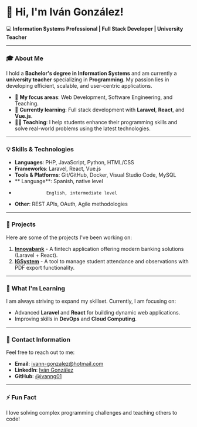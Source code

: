 # 👋 Hi, I'm Iván González!

💻 **Information Systems Professional | Full Stack Developer | University Teacher**

---

### 🎓 **About Me**

I hold a **Bachelor's degree in Information Systems** and am currently a **university teacher** specializing in **Programming**. My passion lies in developing efficient, scalable, and user-centric applications.

- 💞️ **My focus areas**: Web Development, Software Engineering, and Teaching.
- 🌱 **Currently learning**: Full stack development with **Laravel**, **React**, and **Vue.js**.
- 👨‍🏫 **Teaching**: I help students enhance their programming skills and solve real-world problems using the latest technologies.

---

### 💡 **Skills & Technologies**

- **Languages**: PHP, JavaScript, Python, HTML/CSS
- **Frameworks**: Laravel, React, Vue.js
- **Tools & Platforms**: Git/GitHub, Docker, Visual Studio Code, MySQL
- ** Language**:  Spanish, native level
-                 English, intermediate level
- **Other**: REST APIs, OAuth, Agile methodologies


---

### 🌟 **Projects**

Here are some of the projects I've been working on:

1. **[Innovabank](https://github.com/ivanng01/InnovaBank)** - A fintech application offering modern banking solutions (Laravel + React).
2. **[IGSystem](https://github.com/ivanng01/igsystem)** - A tool to manage student attendance and observations with PDF export functionality.

---

### 🌱 **What I'm Learning**

I am always striving to expand my skillset. Currently, I am focusing on:

- Advanced **Laravel** and **React** for building dynamic web applications.
- Improving skills in **DevOps** and **Cloud Computing**.

---

### 📧 **Contact Information**

Feel free to reach out to me:

- **Email**: [ivann-gonzalez@hotmail.com](mailto:ivann-gonzalez@hotmail.com)
- **LinkedIn**: [Iván González](https://www.linkedin.com/in/ivandgonzalez/)
- **GitHub**: [@ivanng01](https://github.com/ivanng01)

---

### ⚡ **Fun Fact**

I love solving complex programming challenges and teaching others to code!

